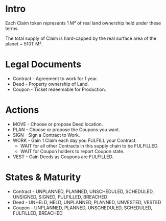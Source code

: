 # Intro
Each Claim token represents 1 M² of real land ownership held under these terms.

The total supply of Claim is hard-capped by the real surface area of the planet ~ 510T M².

# Legal Documents
- Contract - Agreement to work for 1 year.
- Deed - Property ownership of Land.
- Coupon - Ticket redeemable for Production.

# Actions
- MOVE - Choose or propose Deed location.
- PLAN - Choose or propose the Coupons you want.
- SIGN - Sign a Contract to Work.
- WORK - Gain 1 Claim each day you FULFILL your Contract.
  - WAIT for all other Contracts in this supply chain to be FULFILLED.
  - WAIT for Coupon holders to report Coupon state.
- VEST - Gain Deeds as Coupons are FULFILLED.

# States & Maturity
- Contract - UNPLANNED, PLANNED, UNSCHEDULED, SCHEDULED, UNSIGNED, SIGNED, FULFILLED, BREACHED
- Deed - UNHELD, HELD, UNPLANNED, PLANNED, UNVESTED, VESTED
- Coupon - UNPLANNED, PLANNED, UNSCHEDULED, SCHEDULED, FULFILLED, BREACHED
